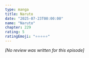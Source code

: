 ```yaml
---
type: manga
title: Naruto
date: "2025-07-23T00:00:00"
name: "Naruto"
chapter: 229
rating: 5
ratingEmoji: "⭐️⭐️⭐️⭐️⭐️"
---
```


_[No review was written for this episode]_
